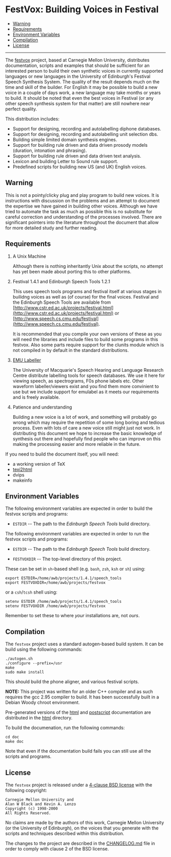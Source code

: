 # FestVox: Building Voices in Festival

- [Warning](#warning)
- [Requirements](#requirements)
- [Environment Variables](#environment-variables)
- [Compilation](#compilation)
- [License](#license)

----------

The [festvox](http://www.festvox.org) project, based at Carnegie Mellon
University, distributes documentation, scripts and examples that should
be sufficient for an interested person to build their own synthetic voices
in currently supported languages or new languages in the University of
Edinburgh's Festival Speech Synthesis System.  The quality of the result
depends much on the time and skill of the builder.  For English it may be
possible to build a new voice in a couple of days work, a new language may
take months or years to build.  It should be noted that even the best
voices in Festival (or any other speech synthesis system for that matter)
are still nowhere near perfect quality.

This distribution includes:

  * Support for designing, recording and autolabelling diphone databases.
  * Support for designing, recording and autolabelling unit selection dbs.
  * Building simple limited domain synthesis engines.
  * Support for building rule driven and data driven prosody models
    (duration, intonation and phrasing).
  * Support for building rule driven and data driven text analysis.
  * Lexicon and building Letter to Sound rule support.
  * Predefined scripts for building new US (and UK) English voices.

## Warning

This is not a pointy/clicky plug and play program to build new voices.
It is instructions with discussion on the problems and an attempt to
document the expertise we have gained in building other voices.
Although we have tried to automate the task as much as possible this
is no substitute for careful correction and understanding of the
processes involved.  There are significant pointers into the
literature throughout the document that allow for more detailed study
and further reading.

## Requirements

1.  A Unix Machine

    Although there is nothing inheritantly Unix about the scripts, no
    attempt has yet been made about porting this to other platforms.

2.  Festival 1.4.1 and Edinburgh Speech Tools 1.2.1

    This uses speech tools programs and festival itself at various
    stages in builidng voices as well as (of course) for the final
    voices.  Festival and the Edinburgh Speech Tools are available from
    [http://www.cstr.ed.ac.uk/projects/festival.html](http://www.cstr.ed.ac.uk/projects/festival.html)
    or
    [http://www.speech.cs.cmu.edu/festival](http://www.speech.cs.cmu.edu/festival).

    It is recommended that you compile your own versions of these
    as you will need the libraries and include files to build some
    programs in this festvox.  Also some parts require support for
    the clunits module which is not compiled in by default in the
    standard distributions.

3.  [EMU Labeller](http://www.shlrc.mq.edu.au/emu/)

    The University of Macquarie's Speech Hearing and Language Research
    Centre distribute labelling tools for speech databases.  We use
    it here for viewing speech, as spectrograms, F0s phone labels etc.
    Other waveform labeller/viewers exist and you find them more convinient
    to use but we include support for emulabel as it meets our requirements
    and is freely available.

4.  Patience and understanding

    Building a new voice is a lot of work, and something will probably
    go wrong which may require the repetition of some long boring and
    tedious process.  Even with lots of care a new voice still might 
    just not work.  In distributing this document we hope to increase the
    basic knowledge of synthesis out there and hopefully find people 
    who can improve on this making the processing easier and more reliable
    in the future.

If you need to build the document itself, you will need:

  * a working version of TeX
  * [texi2html](http://wwwinfo.cern.ch/dis/texi2html/)
  * dvips
  * makeinfo

## Environment Variables

The following environment variables are expected in order to build the
festvox scripts and programs:

  * `ESTDIR` -- The path to the *Edinburgh Speech Tools* build directory.

The following environment variables are expected in order to run the
festvox scripts and programs:

  * `ESTDIR` -- The path to the *Edinburgh Speech Tools* build directory.

  * `FESTVOXDIR` -- The top-level directory of this project.

These can be set in `sh`-based shell (e.g. `bash`, `zsh`, `ksh` or `sh`) using:

    export ESTDIR=/home/awb/projects/1.4.1/speech_tools
    export FESTVOXDIR=/home/awb/projects/festvox

or a `csh`/`tcsh` shell using:

    setenv ESTDIR /home/awb/projects/1.4.1/speech_tools
    setenv FESTVOXDIR /home/awb/projects/festvox

Remember to set these to where *your* installations are, not *ours*.

## Compilation

The `festvox` project uses a standard autogen-based build system. It can
be build using the following commands:

    ./autogen.sh
    ./configure --prefix=/usr
    make
    sudo make install

This should build the phone aligner, and various festival scripts.  

__NOTE:__ This project was written for an older C++ compiler and as such
requires the gcc 2.95 compiler to build. It has been successfully built in
a Debian Woody chroot environment.

Pre-generated versions of the [html](html/index.html) and
[postscript](html/festvox.ps.gz) documentation are distributed in the
[html](html) directory.

To build the documenation, run the following commands:
   
    cd doc
    make doc

Note that even if the documentation build fails you can still use all
the scripts and programs.

## License

The `festvox` project is released under a [4-clause BSD license](COPYING)
with the following copyright:

    Carnegie Mellon University and
    Alan W Black and Kevin A. Lenzo
    Copyright (c) 1998-2000
    All Rights Reserved.

No claims are made by the authors of this work, Carnegie Mellon University
(or the University of Edinburgh), on the voices that you generate with the
scripts and techniques described within this distribution.

The changes to the project are described in the [CHANGELOG.md](CHANGELOG.md)
file in order to comply with clause 2 of the BSD license.

